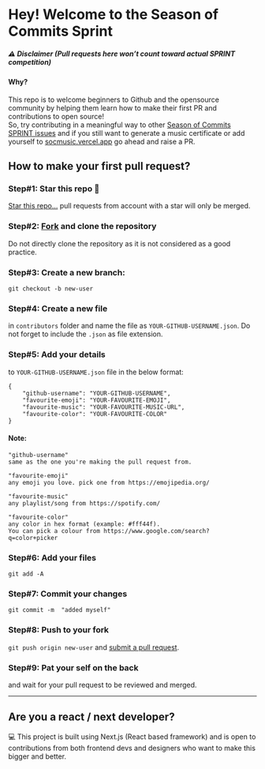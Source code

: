 # Hey! Welcome to the Season of Commits Sprint

##### ⚠️ Disclaimer (Pull requests here won’t count toward actual SPRINT competition)

#### Why?
 This repo is to welcome beginners to Github and the opensource community by helping them learn how to make their first PR and contributions to open source!
<br>
So, try contributing in a meaningful way to other [Season of Commits SPRINT issues](https://github.com/FOSS-Cell-GECPKD/SPRINT) and if you still want to generate a music certificate or add yourself to [socmusic.vercel.app](https://socmusic.vercel.app/) go ahead and raise a PR.


## How to make your first pull request?

### Step#1: Star this repo 🌟
[Star this repo...](https://github.com/FOSS-Cell-GECPKD/SPRINT/star)
pull requests from account with a star will only be merged.

### Step#2: [Fork](https://github.com/FOSS-Cell-GECPKD/SPRINT/star/fork) and clone the repository
Do not directly clone the repository as it is not considered as a good practice.

### Step#3: Create a new branch: 
`git checkout -b new-user`

### Step#4: Create a new file
in `contributors` folder and name the file as `YOUR-GITHUB-USERNAME.json`. Do not forget to include the `.json` as file extension.

### Step#5: Add your details
 to `YOUR-GITHUB-USERNAME.json` file in the below format:
```
{
    "github-username": "YOUR-GITHUB-USERNAME",
    "favourite-emoji": "YOUR-FAVOURITE-EMOJI",
    "favourite-music": "YOUR-FAVOURITE-MUSIC-URL",
    "favourite-color": "YOUR-FAVOURITE-COLOR"
}
```

#### Note:

```
"github-username" 
same as the one you're making the pull request from. 
```
```
"favourite-emoji" 
any emoji you love. pick one from https://emojipedia.org/
```
```
"favourite-music" 
any playlist/song from https://spotify.com/
```
```
"favourite-color" 
any color in hex format (example: #fff44f). 
You can pick a colour from https://www.google.com/search?q=color+picker
```
### Step#6: Add your files 
`git add -A`
### Step#7: Commit your changes 
`git commit -m  "added myself"`

### Step#8: Push to your fork 
`git push origin new-user` and [submit a pull request](https://github.com/FOSS-Cell-GECPKD/SPRINT/compare).

### Step#9: Pat your self on the back
 and wait for your pull request to be reviewed and merged.

---
## Are you a react / next developer?
💻 This project is built using Next.js (React based framework) and is open to contributions from both frontend devs and designers who want to make this bigger and better.


